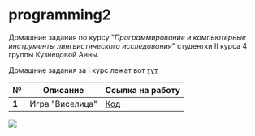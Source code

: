 # programming2

Домашние задания по курсу "*Программирование и компьютерные инструменты лингвистического исследования*" студентки II курса 4 группы Кузнецовой Анны.

Домашние задания за I курс лежат вот [тут](https://github.com/kuzanna2016/programming)

__№__|__Описание__|__Ссылка на работу__
---|---|---
__1__|Игра "Виселица"|[Код]()

![](https://78.media.tumblr.com/932ecb74636ff16e88ab4a30db64fde5/tumblr_peua370kkl1s3hyono1_500.jpg)

